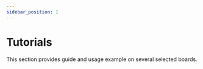 ```yaml
---
sidebar_position: 1
---
```

# Tutorials

This section provides guide and usage example on several selected boards.